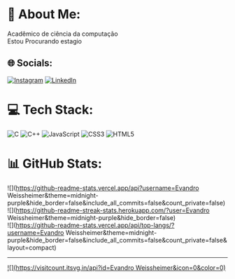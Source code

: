 # 💫 About Me:
 Acadêmico de ciência da computação<br> Estou Procurando estagio


## 🌐 Socials:
[![Instagram](https://img.shields.io/badge/Instagram-%23E4405F.svg?logo=Instagram&logoColor=white)](https://instagram.com/evandro_weissheimer) [![LinkedIn](https://img.shields.io/badge/LinkedIn-%230077B5.svg?logo=linkedin&logoColor=white)](https://linkedin.com/in/www.linkedin.com/in/evandro-weissheimer-801b49205) 

# 💻 Tech Stack:
![C](https://img.shields.io/badge/c-%2300599C.svg?style=flat&logo=c&logoColor=white) ![C++](https://img.shields.io/badge/c++-%2300599C.svg?style=flat&logo=c%2B%2B&logoColor=white) ![JavaScript](https://img.shields.io/badge/javascript-%23323330.svg?style=flat&logo=javascript&logoColor=%23F7DF1E) ![CSS3](https://img.shields.io/badge/css3-%231572B6.svg?style=flat&logo=css3&logoColor=white) ![HTML5](https://img.shields.io/badge/html5-%23E34F26.svg?style=flat&logo=html5&logoColor=white)
# 📊 GitHub Stats:
![](https://github-readme-stats.vercel.app/api?username=Evandro Weissheimer&theme=midnight-purple&hide_border=false&include_all_commits=false&count_private=false)<br/>
![](https://github-readme-streak-stats.herokuapp.com/?user=Evandro Weissheimer&theme=midnight-purple&hide_border=false)<br/>
![](https://github-readme-stats.vercel.app/api/top-langs/?username=Evandro Weissheimer&theme=midnight-purple&hide_border=false&include_all_commits=false&count_private=false&layout=compact)

---
[![](https://visitcount.itsvg.in/api?id=Evandro Weissheimer&icon=0&color=0)](https://visitcount.itsvg.in)

<!-- Proudly created with GPRM ( https://gprm.itsvg.in ) -->